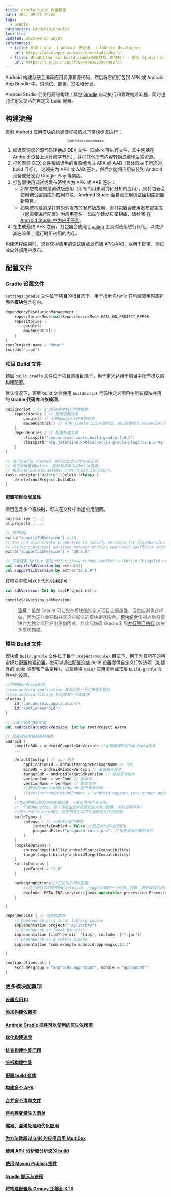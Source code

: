 ```yaml
---
title: Gradle Build 构建配置
date: 2021-09-26 20:02
tags:
  - Gradle
categories: [Android,Gradle]
toc: true
updated: 2021-09-26 20:02
references:
  - title: 配置 build  | Android 开发者  | Android Developers
    url: https://developer.android.com/studio/build
  - title: 史上最全Android build.gradle配置详解，你懂的！ - 掘金 (juejin.cn)
    url: https://juejin.cn/post/6844903933584883720
---
```


Android 构建系统会编译应用资源和源代码，然后将它们打包到 APK 或 Android App Bundle 中，供测试、部署、签名和分发。

Android Studio 会使用高级构建工具包 [Gradle](http://www.gradle.org/) 自动执行和管理构建流程，同时也允许定义灵活的自定义 build 配置。

<!-- more -->

## 构建流程

典型 Android 应用模块的构建流程按照以下常规步骤执行：

<center>
<img src="https://developer.android.com/images/tools/studio/build-process_2x.png" alt=" 典型 Android 应用模块的构建流程 " style="zoom:50%;" />

</center>

1. 编译器将您的源代码转换成 DEX 文件（Dalvik 可执行文件，其中包括在 Android 设备上运行的字节码），并将其他所有内容转换成编译后的资源。
2. 打包器将 DEX 文件和编译后的资源组合成 APK 或 AAB（具体取决于所选的 build 目标）。 必须先为 APK 或 AAB 签名，然后才能将应用安装到 Android 设备或分发到 Google Play 等商店。
3. 打包器使用调试或发布密钥库为 APK 或 AAB 签名：
	- 如果您构建的是调试版应用（即专门用来测试和分析的应用），则打包器会使用调试密钥库为应用签名。Android Studio 会自动使用调试密钥库配置新项目。
	- 如果您构建的是打算对外发布的发布版应用，则打包器会使用发布密钥库（您需要进行配置）为应用签名。如需创建发布密钥库，请参阅 [在 Android Studio 中为应用签名](https://developer.android.com/studio/publish/app-signing#studio)。
4. 在生成最终 APK 之前，打包器会使用 [zipalign](https://developer.android.com/studio/command-line/zipalign) 工具对应用进行优化，以减少其在设备上运行时所占用的内存。

构建流程结束时，您将获得应用的调试版或发布版 APK/AAB，以用于部署、测试或向外部用户发布。

## 配置文件

### Gradle 设置文件

`settings.gradle` 文件位于项目的根目录下，用于指示 Gradle 在构建应用时应将哪些**模块**包含在内。

```kotlin
dependencyResolutionManagement {
    repositoriesMode.set(RepositoriesMode.FAIL_ON_PROJECT_REPOS)
    repositories {
        google()
        mavenCentral()
    }
}
rootProject.name = "hhuer"
include(":app")
```

### 项目 Build 文件

顶层 `build.gradle` 文件位于项目的根目录下，用于定义适用于项目中所有模块的构建配置。

默认情况下，顶层 build 文件使用 `buildscript` 代码块定义项目中所有模块共用的 **Gradle 代码库**和**依赖项**。

```kotlin
buildscript { // gradle脚本执行所需依赖
    repositories { // 配置远程仓库
        google() // 引用google上的开源项目
        mavenCentral() // 引用 jcenter上的开源项目，现已经替换为 mavenCenter
    }
    dependencies { // 配置构建工具
        classpath("com.android.tools.build:gradle:7.0.2") 
        classpath("org.jetbrains.kotlin:kotlin-gradle-plugin:1.6.0-M1") 
    }
}

// 运行gradle clean时，执行此处定义的task任务。
// 该任务继承自Delete，删除根目录中的build目录。
// 相当于执行Delete.delete(rootProject.buildDir)。
tasks.register("Delete", Delete::class) { 
    delete(rootProject.buildDir)
}
```

#### 配置项目全局属性

项目包含多个模块时，可以在文件中添加公用配置。

```kotlin
buildscript {...}
allprojects {...}

// 使用map
extra["compileSdkVersion"] = 28
// You can also create properties to specify versions for dependencies.
// Having consistent versions between modules can avoid conflicts with behavior.
extra["supportLibVersion"] = "28.0.0"

// 或者使用 Kotlin 委托 https://www.runoob.com/kotlin/kotlin-delegated.html
val compileSdkVersion by extra(31)
val supportLibVersion by extra("28.0.0")
```

在模块中使用以下代码引用即可：

```kotlin
val sdkVersion: Int by rootProject.extra
...
compileSdkVersion(sdkVersion)
```

> **注意**：虽然 Gradle 可让您在模块级别定义项目全局属性，但您应避免这样做，因为这样会导致共享这些属性的模块相互结合。[模块结合](https://docs.gradle.org/current/userguide/multi_project_builds.html#sec:decoupled_projects)使得以后将模块作为独立项目导出更加困难，并实际妨碍 Gradle 利用[并行项目执行](https://docs.gradle.org/current/userguide/multi_project_builds.html#sec:parallel_execution) 加快多模块构建。

### 模块 Build 文件

模块级 `build.gradle` 文件位于每个 `project/module/` 目录下，用于为其所在的特定模块配置构建设置。您可以通过配置这些 build 设置提供自定义打包选项（如额外的 build 类型和产品变种），以及替换 `main/` 应用清单或顶层 `build.gradle` 文件中的设置。

```kotlin
//声明是Android程序，
//com.android.application 表示这是一个应用程序模块
//com.android.library 标识这是一个库模块
plugins {
    id("com.android.application")
    id("kotlin-android")
}

// 上面全局配置的引用
val androidTargetSdkVersion: Int by rootProject.extra

// 配置项目构建的各种属性
android {
    compileSdk = androidCompileSdkVersion //设置编译时用的Android版本
    ...

    defaultConfig { // app 相关
        applicationId = defaultManagerPackageName // 包名
        minSdk = androidMinSdkVersion // 最低兼容版本
        targetSdk = androidTargetSdkVersion // 目标安卓版本
        versionCode = verCode // 版本号
        versionName = verName // 版本名称
        //若使用AndroidJUnitRunner进行单元测试
        //testInstrumentationRunner = "android.support.test.runner.AndroidJUnitRunner" 
    }
	//指定生成安装文件的主要配置，一般包含两个子闭包:
    //一个是debug闭包，用于指定生成测试版安装文件的配置，可以忽略不写；
    //另一个是release闭包，用于指定生成正式版安装文件的配置。
    buildTypes {
        release { // 一般使用如下两项
            isMinifyEnabled = false //是否对代码进行混淆
            proguardFiles("proguard-rules.pro") //指定混淆的规则文件
        }
    }
    compileOptions {
        sourceCompatibility(androidSourceCompatibility)
        targetCompatibility(androidTargetCompatibility)
    }
    kotlinOptions {
        jvmTarget = "1.8"
    }
    
    packagingOptions{//打包时的相关配置
        //这个是在同时使用butterknife、dagger2做的一个处理。同理，遇到类似的问题，只要根据gradle的提示，做类似处理即可。
        exclude 'META-INF/services/javax.annotation.processing.Processor'
    }

}

dependencies { // 项目的依赖
    // Dependency on a local library module
    implementation project(":mylibrary")
    // Dependency on local binaries
    implementation fileTree(dir: 'libs', include: ['*.jar'])
    // Dependency on a remote binary
    implementation 'com.example.android:app-magic:12.3'
    ...
}

configurations.all {
    exclude(group = "androidx.appcompat", module = "appcompat")
}
```

### 更多模块配置项

#### [设置应用 ID](https://developer.android.com/studio/build/application-id)

#### [添加构建依赖项](https://developer.android.com/studio/build/dependencies)

#### [Android Gradle 插件可以使用的原生依赖项](https://developer.android.com/studio/build/native-dependencies)

#### [优化构建速度](https://developer.android.com/studio/build/optimize-your-build)

#### [排查构建性能问题](https://developer.android.com/studio/build/build-analyzer)

#### [分析构建性能](https://developer.android.com/studio/build/profile-your-build)

#### [配置 build 变体](https://developer.android.com/studio/build/build-variants)

#### [构建多个 APK](https://developer.android.com/studio/build/configure-apk-splits)

#### [合并多个清单文件](https://developer.android.com/studio/build/manifest-merge)

#### [将构建变量注入清单](https://developer.android.com/studio/build/manifest-build-variables)

#### [缩减、混淆处理和优化应用](https://developer.android.com/studio/build/shrink-code)

#### [为方法数超过 64K 的应用启用 MultiDex](https://developer.android.com/studio/build/multidex)

#### [使用 APK 分析器分析您的 build](https://developer.android.com/studio/build/apk-analyzer)

#### [使用 Maven Publish 插件](https://developer.android.com/studio/build/maven-publish-plugin)

#### [Gradle 提示与诀窍](https://developer.android.com/studio/build/gradle-tips)

#### [将构建配置从 Groovy 迁移到 KTS](https://developer.android.com/studio/build/migrate-to-kts)
